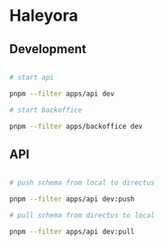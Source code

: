 # Haleyora

## Development

```sh

# start api

pnpm --filter apps/api dev

# start backoffice

pnpm --filter apps/backoffice dev


```

## API

```sh

# push schema from local to directus

pnpm --filter apps/api dev:push

# pull schema from directus to local

pnpm --filter apps/api dev:pull

```
